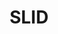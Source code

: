 ---
title: "SLID"
description: "Small Language model -based Intermittent failures Detector"
authors: Henri Aïdasso, Francis Bordeleau, Ali Tizghadam
year: 2025
venue: "Accepted at the IEEE 41st International Conference on Software Maintenance and Evolution, Artifact Evaluation (ICSME '25) &nbsp;"
links:
    - name: "doi.org"
      url: https://doi.org/10.6084/m9.figshare.28515614
    - name: "github.com"
      url: https://github.com/ahenrij/efficient-detection-intermittent-job-failures
---